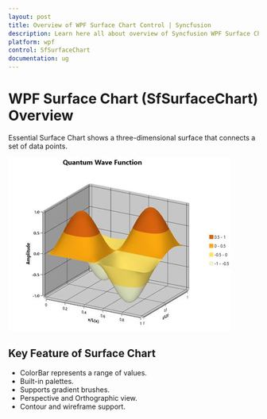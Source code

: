 ```yaml
---
layout: post
title: Overview of WPF Surface Chart Control | Syncfusion
description: Learn here all about overview of Syncfusion WPF Surface Chart (SfSurfaceChart) control, it's elements, and more.
platform: wpf
control: SfSurfaceChart
documentation: ug
---
```


# WPF Surface Chart (SfSurfaceChart) Overview

Essential Surface Chart shows a three-dimensional surface that connects a set of data points.  

![WPF Surface Chart overview.](surface_chart_images/wpf-surface-chart-overview.jpeg)


## Key Feature of Surface Chart

* ColorBar represents a range of values. 
* Built-in palettes.
* Supports gradient brushes. 
* Perspective and Orthographic view.
* Contour and wireframe support.
